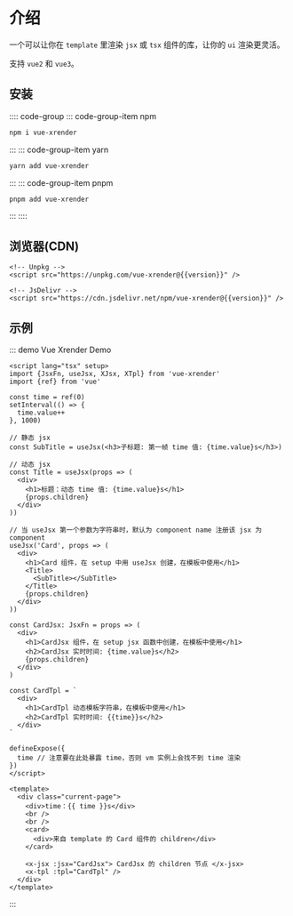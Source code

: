 # 介绍

一个可以让你在 `template` 里渲染 `jsx` 或 `tsx` 组件的库，让你的 `ui` 渲染更灵活。

支持 `vue2` 和 `vue3`。

## 安装

:::: code-group
::: code-group-item npm

```bash
npm i vue-xrender
```

:::
::: code-group-item yarn

```bash
yarn add vue-xrender
```

:::
::: code-group-item pnpm

```bash
pnpm add vue-xrender
```

:::
::::

## 浏览器(CDN)

```html:no-v-pre
<!-- Unpkg -->
<script src="https://unpkg.com/vue-xrender@{{version}}" />

<!-- JsDelivr -->
<script src="https://cdn.jsdelivr.net/npm/vue-xrender@{{version}}" />
```

## 示例

::: demo Vue Xrender Demo

```vue App.vue
<script lang="tsx" setup>
import {JsxFn, useJsx, XJsx, XTpl} from 'vue-xrender'
import {ref} from 'vue'

const time = ref(0)
setInterval(() => {
  time.value++
}, 1000)

// 静态 jsx
const SubTitle = useJsx(<h3>子标题: 第一帧 time 值: {time.value}s</h3>)

// 动态 jsx
const Title = useJsx(props => (
  <div>
    <h1>标题：动态 time 值: {time.value}s</h1>
    {props.children}
  </div>
))

// 当 useJsx 第一个参数为字符串时，默认为 component name 注册该 jsx 为 component
useJsx('Card', props => (
  <div>
    <h1>Card 组件，在 setup 中用 useJsx 创建，在模板中使用</h1>
    <Title>
      <SubTitle></SubTitle>
    </Title>
    {props.children}
  </div>
))

const CardJsx: JsxFn = props => (
  <div>
    <h1>CardJsx 组件，在 setup jsx 函数中创建，在模板中使用</h1>
    <h2>CardJsx 实时时间: {time.value}s</h2>
    {props.children}
  </div>
)

const CardTpl = `
  <div>
    <h1>CardTpl 动态模板字符串，在模板中使用</h1>
    <h2>CardTpl 实时时间: {{time}}s</h2>
  </div>
`

defineExpose({
  time // 注意要在此处暴露 time，否则 vm 实例上会找不到 time 渲染
})
</script>

<template>
  <div class="current-page">
    <div>time：{{ time }}s</div>
    <br />
    <br />
    <card>
      <div>来自 template 的 Card 组件的 children</div>
    </card>

    <x-jsx :jsx="CardJsx"> CardJsx 的 children 节点 </x-jsx>
    <x-tpl :tpl="CardTpl" />
  </div>
</template>
```

:::
